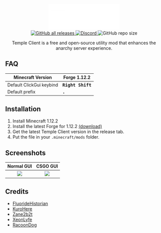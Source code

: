<p align="center">
  <a href="https://templecheats.xyz">
    <img src="github/images/logo.png" style="width: 45%" alt="logo">
  </a>
  <br>
  <a href="./releases">
    <img src="https://img.shields.io/github/downloads/TempleDevelopment/Temple-Client/total?color=white" alt="GitHub all releases">
  </a>
  <a href="https://discord.gg/j6hTUB5GBx">
    <img src="https://img.shields.io/discord/1125838140456849418?color=skyblue&logo=discord&logoColor=white" alt="Discord">
  </a>
  <img src="https://img.shields.io/github/repo-size/TempleDevelopment/Temple-Client" alt="GitHub repo size">
  <p align="center">
    Temple Client is a free and open-source utility mod that enhances the anarchy server experience. 
  </p>
</p>


## FAQ

|Minecraft Version|Forge 1.12.2|
|-|-|
|Default ClickGui keybind|<kbd>**Right Shift**</kbd>|
|Default prefix|<kbd>**.**</kbd>|

## Installation
1. Install Minecraft 1.12.2
2. Install the latest Forge for 1.12.2 [(download)](https://files.minecraftforge.net/net/minecraftforge/forge/index_1.12.2.html)
3. Get the latest Temple Client version in the release tab.
4. Put the file in your `.minecraft/mods` folder.

## Screenshots
Normal GUI|CSGO GUI
:-:|:-:
<img src="./github/images/1.8.8.png">|<img src="./github/images/1.8.8-csgo.png">

## Credits
- [FluorideHistorian](https://github.com/FluorideHistorian)
- [KuroHere](https://github.com/KuroHere)
- [Zane2b2t](https://github.com/Zane2b2t)
- [XeonLyfe](https://github.com/XeonLyfe)
- [RacoonDog](https://github.com/RacoonDog)
